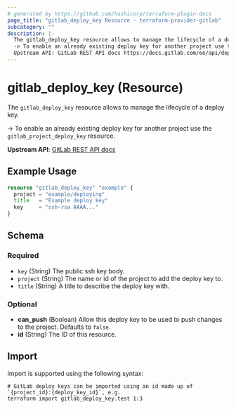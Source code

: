 ```yaml
---
# generated by https://github.com/hashicorp/terraform-plugin-docs
page_title: "gitlab_deploy_key Resource - terraform-provider-gitlab"
subcategory: ""
description: |-
  The gitlab_deploy_key resource allows to manage the lifecycle of a deploy key.
  -> To enable an already existing deploy key for another project use the gitlab_project_deploy_key resource.
  Upstream API: GitLab REST API docs https://docs.gitlab.com/ee/api/deploy_keys.html
---
```


# gitlab_deploy_key (Resource)

The `gitlab_deploy_key` resource allows to manage the lifecycle of a deploy key.

-> To enable an already existing deploy key for another project use the `gitlab_project_deploy_key` resource.

**Upstream API**: [GitLab REST API docs](https://docs.gitlab.com/ee/api/deploy_keys.html)

## Example Usage

```terraform
resource "gitlab_deploy_key" "example" {
  project = "example/deploying"
  title   = "Example deploy key"
  key     = "ssh-rsa AAAA..."
}
```

<!-- schema generated by tfplugindocs -->
## Schema

### Required

- `key` (String) The public ssh key body.
- `project` (String) The name or id of the project to add the deploy key to.
- `title` (String) A title to describe the deploy key with.

### Optional

- **can_push** (Boolean) Allow this deploy key to be used to push changes to the project. Defaults to `false`.
- **id** (String) The ID of this resource.

## Import

Import is supported using the following syntax:

```shell
# GitLab deploy keys can be imported using an id made up of `{project_id}:{deploy_key_id}`, e.g.
terraform import gitlab_deploy_key.test 1:3
```
